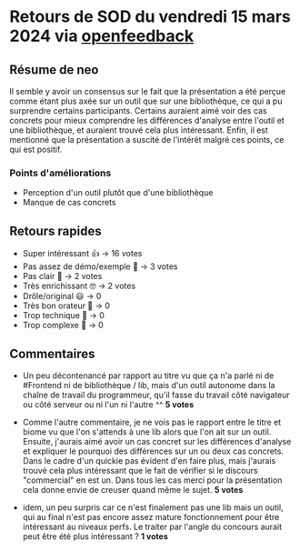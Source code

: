# Retours de SOD du vendredi 15 mars 2024 via [openfeedback](https://openfeedback.io/k2lAdlmSTPWkl7NS8xO9)

## Résume de neo

Il semble y avoir un consensus sur le fait que la présentation a été perçue comme étant plus axée sur un outil que sur une bibliothèque, ce qui a pu surprendre certains participants. Certains auraient aimé voir des cas concrets pour mieux comprendre les différences d'analyse entre l'outil et une bibliothèque, et auraient trouvé cela plus intéressant. Enfin, il est mentionné que la présentation a suscité de l'intérêt malgré ces points, ce qui est positif.

### Points d'améliorations

- Perception d'un outil plutôt que d'une bibliothèque
- Manque de cas concrets

## Retours rapides

- Super intéressant 👍 -> 16 votes
- Pas assez de démo/exemple 🤔 -> 3 votes
- Pas clair 🧐 -> 2 votes
- Très enrichissant 🤓 -> 2 votes
- Drôle/original 😃 -> 0
- Très bon orateur 👏 -> 0
- Trop technique 🤖 -> 0
- Trop complexe 🤯 -> 0

## Commentaires

- Un peu décontenancé par rapport au titre vu que ça n'a parlé ni de #Frontend ni de bibliothèque / lib, mais d'un outil autonome dans la chaîne de travail du programmeur, qu'il fasse du travail côté navigateur ou côté serveur ou ni l'un ni l'autre ^^ **5 votes**

- Comme l'autre commentaire, je ne vois pas le rapport entre le titre et biome vu que l'on s'attends à une lib alors que l'on ait sur un outil.
Ensuite, j'aurais aimé avoir un cas concret sur les différences d'analyse et expliquer le pourquoi des différences sur un ou deux cas concrets. Dans le cadre d'un quickie pas évident d'en faire plus, mais j'aurais trouvé cela plus intéressant que le fait de vérifier si le discours "commercial" en est un.
Dans tous les cas merci pour la présentation cela donne envie de creuser quand même le sujet. **5 votes**

- idem, un peu surpris car ce n'est finalement pas une lib mais un outil, qui au final n'est pas encore assez mature fonctionnement pour être intéressant au niveaux perfs.
Le traiter par l'angle du concours aurait peut être été plus intéressant ? **1 votes**
